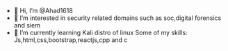 - 👋 Hi, I’m @Ahad1618
- 👀 I’m interested in security related domains such as soc,digital forensics and siem
- 🌱 I’m currently learning Kali distro of linux
  Some of my skills:
  Js,html,css,bootstrap,reactjs,cpp and c

<!---
Ahad1618/Ahad1618 is a ✨ special ✨ repository because its `README.md` (this file) appears on your GitHub profile.
You can click the Preview link to take a look at your changes.
--->

